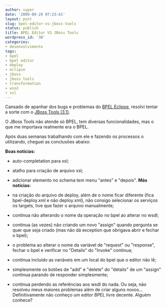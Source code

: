 ```yaml
---
author: vyper
date: '2009-09-29 07:23:41'
layout: post
slug: bpel-editor-vs-jboss-tools
status: publish
title: BPEL Editor VS JBoss Tools
wordpress_id: '38'
categories:
- desenvolvimento
tags:
- bpel
- bpel editor
- deploy
- eclipse
- jboss
- jboss tools
- transformation
- wso2
- xsl
---
```


Cansado de apanhar dos bugs e problemas do [BPEL
Eclipse](http://www.eclipse.org/bpel/), resolvi tentar a sorte com o [JBoss
Tools (3.1)](http://www.jboss.org/tools).

O JBoss Tools não atende só BPEL, tem diversas funcionalidades, mas o que me
importava realmente era o BPEL.

Após duas semanas trabalhando com ele e fazendo os processos o utilizando,
cheguei as conclusões abaixo:

**Boas notícias:**

  * auto-completation para xsl;
  * atalho para criação de arquivo xsl;
  * adicionar elemento no schema tem menu "antes" e "depois".
**Más notícias:**

  * na criação do arquivo de deploy, além de o nome ficar diferente (fica bpel-deploy.xml e não deploy.xml), não consigo selecionar os serviços os targets, tive que fazer o arquivo manualmente;
  * continua não alterando o nome da operação no bpel ao alterar no wsdl;
  * continua (as vezes) não criando um novo "assign" quando pergunta se quer que seja criado (mas não dá exception que obrigava abrir e fechar o bpel);
  * o problema ao alterar o nome da variável de "request" ou "response", fechar o bpel e verificar no "Details" do "Invoke" continua;
  * continua incluido as variáveis em um local do bpel que o editor não lê;
  * simplesmente os botões de "add" e "delete" do "details" de um "assign" continua parando de responder simplesmente;
  * continua perdendo as referências aos wsdl do nada.
Ou seja, não resolveu meus maiores problemas além de criar alguns novos...
Definitivamente não conheço um editor BPEL livre decente. Alguém conhece?

